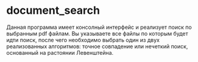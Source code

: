# document_search
Данная программа имеет консолный интерфейс и реализует поиск по выбранным pdf файлам. Вы указываете все файлы по которым будет идти поиск, после чего
необходимо выбрать один из двух реализованных алгоритмов: точное совпадение или нечеткий поиск, основанный на растоянии Левенштейна.
